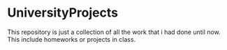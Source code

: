 # UniversityProjects
This repository is just a collection of all the work that i had done until now. This include homeworks or projects in class.
